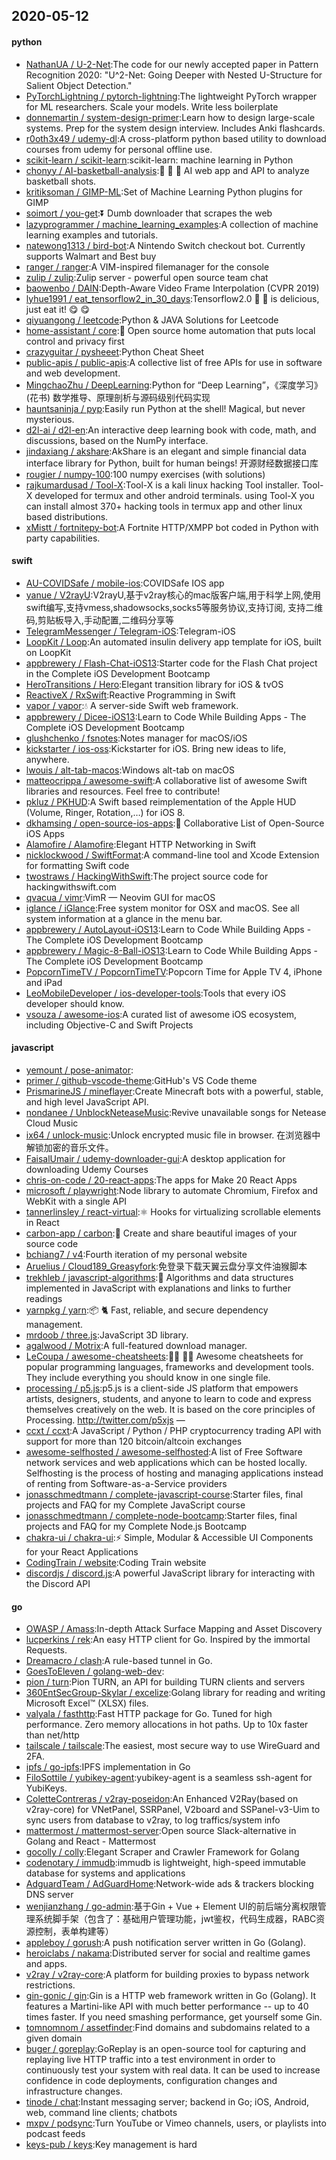 ## 2020-05-12

#### python
* [NathanUA / U-2-Net](https://github.com/NathanUA/U-2-Net):The code for our newly accepted paper in Pattern Recognition 2020: "U^2-Net: Going Deeper with Nested U-Structure for Salient Object Detection."
* [PyTorchLightning / pytorch-lightning](https://github.com/PyTorchLightning/pytorch-lightning):The lightweight PyTorch wrapper for ML researchers. Scale your models. Write less boilerplate
* [donnemartin / system-design-primer](https://github.com/donnemartin/system-design-primer):Learn how to design large-scale systems. Prep for the system design interview. Includes Anki flashcards.
* [r0oth3x49 / udemy-dl](https://github.com/r0oth3x49/udemy-dl):A cross-platform python based utility to download courses from udemy for personal offline use.
* [scikit-learn / scikit-learn](https://github.com/scikit-learn/scikit-learn):scikit-learn: machine learning in Python
* [chonyy / AI-basketball-analysis](https://github.com/chonyy/AI-basketball-analysis):🏀
🤖
🏀
AI web app and API to analyze basketball shots.
* [kritiksoman / GIMP-ML](https://github.com/kritiksoman/GIMP-ML):Set of Machine Learning Python plugins for GIMP
* [soimort / you-get](https://github.com/soimort/you-get):⏬
Dumb downloader that scrapes the web
* [lazyprogrammer / machine_learning_examples](https://github.com/lazyprogrammer/machine_learning_examples):A collection of machine learning examples and tutorials.
* [natewong1313 / bird-bot](https://github.com/natewong1313/bird-bot):A Nintendo Switch checkout bot. Currently supports Walmart and Best buy
* [ranger / ranger](https://github.com/ranger/ranger):A VIM-inspired filemanager for the console
* [zulip / zulip](https://github.com/zulip/zulip):Zulip server - powerful open source team chat
* [baowenbo / DAIN](https://github.com/baowenbo/DAIN):Depth-Aware Video Frame Interpolation (CVPR 2019)
* [lyhue1991 / eat_tensorflow2_in_30_days](https://github.com/lyhue1991/eat_tensorflow2_in_30_days):Tensorflow2.0
🍎
🍊
is delicious, just eat it!
😋
😋
* [qiyuangong / leetcode](https://github.com/qiyuangong/leetcode):Python & JAVA Solutions for Leetcode
* [home-assistant / core](https://github.com/home-assistant/core):🏡
Open source home automation that puts local control and privacy first
* [crazyguitar / pysheeet](https://github.com/crazyguitar/pysheeet):Python Cheat Sheet
* [public-apis / public-apis](https://github.com/public-apis/public-apis):A collective list of free APIs for use in software and web development.
* [MingchaoZhu / DeepLearning](https://github.com/MingchaoZhu/DeepLearning):Python for “Deep Learning”，《深度学习》(花书) 数学推导、原理剖析与源码级别代码实现
* [hauntsaninja / pyp](https://github.com/hauntsaninja/pyp):Easily run Python at the shell! Magical, but never mysterious.
* [d2l-ai / d2l-en](https://github.com/d2l-ai/d2l-en):An interactive deep learning book with code, math, and discussions, based on the NumPy interface.
* [jindaxiang / akshare](https://github.com/jindaxiang/akshare):AkShare is an elegant and simple financial data interface library for Python, built for human beings! 开源财经数据接口库
* [rougier / numpy-100](https://github.com/rougier/numpy-100):100 numpy exercises (with solutions)
* [rajkumardusad / Tool-X](https://github.com/rajkumardusad/Tool-X):Tool-X is a kali linux hacking Tool installer. Tool-X developed for termux and other android terminals. using Tool-X you can install almost 370+ hacking tools in termux app and other linux based distributions.
* [xMistt / fortnitepy-bot](https://github.com/xMistt/fortnitepy-bot):A Fortnite HTTP/XMPP bot coded in Python with party capabilities.

#### swift
* [AU-COVIDSafe / mobile-ios](https://github.com/AU-COVIDSafe/mobile-ios):COVIDSafe IOS app
* [yanue / V2rayU](https://github.com/yanue/V2rayU):V2rayU,基于v2ray核心的mac版客户端,用于科学上网,使用swift编写,支持vmess,shadowsocks,socks5等服务协议,支持订阅, 支持二维码,剪贴板导入,手动配置,二维码分享等
* [TelegramMessenger / Telegram-iOS](https://github.com/TelegramMessenger/Telegram-iOS):Telegram-iOS
* [LoopKit / Loop](https://github.com/LoopKit/Loop):An automated insulin delivery app template for iOS, built on LoopKit
* [appbrewery / Flash-Chat-iOS13](https://github.com/appbrewery/Flash-Chat-iOS13):Starter code for the Flash Chat project in the Complete iOS Development Bootcamp
* [HeroTransitions / Hero](https://github.com/HeroTransitions/Hero):Elegant transition library for iOS & tvOS
* [ReactiveX / RxSwift](https://github.com/ReactiveX/RxSwift):Reactive Programming in Swift
* [vapor / vapor](https://github.com/vapor/vapor):💧
A server-side Swift web framework.
* [appbrewery / Dicee-iOS13](https://github.com/appbrewery/Dicee-iOS13):Learn to Code While Building Apps - The Complete iOS Development Bootcamp
* [glushchenko / fsnotes](https://github.com/glushchenko/fsnotes):Notes manager for macOS/iOS
* [kickstarter / ios-oss](https://github.com/kickstarter/ios-oss):Kickstarter for iOS. Bring new ideas to life, anywhere.
* [lwouis / alt-tab-macos](https://github.com/lwouis/alt-tab-macos):Windows alt-tab on macOS
* [matteocrippa / awesome-swift](https://github.com/matteocrippa/awesome-swift):A collaborative list of awesome Swift libraries and resources. Feel free to contribute!
* [pkluz / PKHUD](https://github.com/pkluz/PKHUD):A Swift based reimplementation of the Apple HUD (Volume, Ringer, Rotation,…) for iOS 8.
* [dkhamsing / open-source-ios-apps](https://github.com/dkhamsing/open-source-ios-apps):📱
Collaborative List of Open-Source iOS Apps
* [Alamofire / Alamofire](https://github.com/Alamofire/Alamofire):Elegant HTTP Networking in Swift
* [nicklockwood / SwiftFormat](https://github.com/nicklockwood/SwiftFormat):A command-line tool and Xcode Extension for formatting Swift code
* [twostraws / HackingWithSwift](https://github.com/twostraws/HackingWithSwift):The project source code for hackingwithswift.com
* [qvacua / vimr](https://github.com/qvacua/vimr):VimR — Neovim GUI for macOS
* [iglance / iGlance](https://github.com/iglance/iGlance):Free system monitor for OSX and macOS. See all system information at a glance in the menu bar.
* [appbrewery / AutoLayout-iOS13](https://github.com/appbrewery/AutoLayout-iOS13):Learn to Code While Building Apps - The Complete iOS Development Bootcamp
* [appbrewery / Magic-8-Ball-iOS13](https://github.com/appbrewery/Magic-8-Ball-iOS13):Learn to Code While Building Apps - The Complete iOS Development Bootcamp
* [PopcornTimeTV / PopcornTimeTV](https://github.com/PopcornTimeTV/PopcornTimeTV):Popcorn Time for Apple TV 4, iPhone and iPad
* [LeoMobileDeveloper / ios-developer-tools](https://github.com/LeoMobileDeveloper/ios-developer-tools):Tools that every iOS developer should know.
* [vsouza / awesome-ios](https://github.com/vsouza/awesome-ios):A curated list of awesome iOS ecosystem, including Objective-C and Swift Projects

#### javascript
* [yemount / pose-animator](https://github.com/yemount/pose-animator):
* [primer / github-vscode-theme](https://github.com/primer/github-vscode-theme):GitHub's VS Code theme
* [PrismarineJS / mineflayer](https://github.com/PrismarineJS/mineflayer):Create Minecraft bots with a powerful, stable, and high level JavaScript API.
* [nondanee / UnblockNeteaseMusic](https://github.com/nondanee/UnblockNeteaseMusic):Revive unavailable songs for Netease Cloud Music
* [ix64 / unlock-music](https://github.com/ix64/unlock-music):Unlock encrypted music file in browser. 在浏览器中解锁加密的音乐文件。
* [FaisalUmair / udemy-downloader-gui](https://github.com/FaisalUmair/udemy-downloader-gui):A desktop application for downloading Udemy Courses
* [chris-on-code / 20-react-apps](https://github.com/chris-on-code/20-react-apps):The apps for Make 20 React Apps
* [microsoft / playwright](https://github.com/microsoft/playwright):Node library to automate Chromium, Firefox and WebKit with a single API
* [tannerlinsley / react-virtual](https://github.com/tannerlinsley/react-virtual):⚛️
Hooks for virtualizing scrollable elements in React
* [carbon-app / carbon](https://github.com/carbon-app/carbon):🎨
Create and share beautiful images of your source code
* [bchiang7 / v4](https://github.com/bchiang7/v4):Fourth iteration of my personal website
* [Aruelius / Cloud189_Greasyfork](https://github.com/Aruelius/Cloud189_Greasyfork):免登录下载天翼云盘分享文件油猴脚本
* [trekhleb / javascript-algorithms](https://github.com/trekhleb/javascript-algorithms):📝
Algorithms and data structures implemented in JavaScript with explanations and links to further readings
* [yarnpkg / yarn](https://github.com/yarnpkg/yarn):📦
🐈
Fast, reliable, and secure dependency management.
* [mrdoob / three.js](https://github.com/mrdoob/three.js):JavaScript 3D library.
* [agalwood / Motrix](https://github.com/agalwood/Motrix):A full-featured download manager.
* [LeCoupa / awesome-cheatsheets](https://github.com/LeCoupa/awesome-cheatsheets):👩‍💻
👨‍💻
Awesome cheatsheets for popular programming languages, frameworks and development tools. They include everything you should know in one single file.
* [processing / p5.js](https://github.com/processing/p5.js):p5.js is a client-side JS platform that empowers artists, designers, students, and anyone to learn to code and express themselves creatively on the web. It is based on the core principles of Processing. http://twitter.com/p5xjs —
* [ccxt / ccxt](https://github.com/ccxt/ccxt):A JavaScript / Python / PHP cryptocurrency trading API with support for more than 120 bitcoin/altcoin exchanges
* [awesome-selfhosted / awesome-selfhosted](https://github.com/awesome-selfhosted/awesome-selfhosted):A list of Free Software network services and web applications which can be hosted locally. Selfhosting is the process of hosting and managing applications instead of renting from Software-as-a-Service providers
* [jonasschmedtmann / complete-javascript-course](https://github.com/jonasschmedtmann/complete-javascript-course):Starter files, final projects and FAQ for my Complete JavaScript course
* [jonasschmedtmann / complete-node-bootcamp](https://github.com/jonasschmedtmann/complete-node-bootcamp):Starter files, final projects and FAQ for my Complete Node.js Bootcamp
* [chakra-ui / chakra-ui](https://github.com/chakra-ui/chakra-ui):⚡️
Simple, Modular & Accessible UI Components for your React Applications
* [CodingTrain / website](https://github.com/CodingTrain/website):Coding Train website
* [discordjs / discord.js](https://github.com/discordjs/discord.js):A powerful JavaScript library for interacting with the Discord API

#### go
* [OWASP / Amass](https://github.com/OWASP/Amass):In-depth Attack Surface Mapping and Asset Discovery
* [lucperkins / rek](https://github.com/lucperkins/rek):An easy HTTP client for Go. Inspired by the immortal Requests.
* [Dreamacro / clash](https://github.com/Dreamacro/clash):A rule-based tunnel in Go.
* [GoesToEleven / golang-web-dev](https://github.com/GoesToEleven/golang-web-dev):
* [pion / turn](https://github.com/pion/turn):Pion TURN, an API for building TURN clients and servers
* [360EntSecGroup-Skylar / excelize](https://github.com/360EntSecGroup-Skylar/excelize):Golang library for reading and writing Microsoft Excel™ (XLSX) files.
* [valyala / fasthttp](https://github.com/valyala/fasthttp):Fast HTTP package for Go. Tuned for high performance. Zero memory allocations in hot paths. Up to 10x faster than net/http
* [tailscale / tailscale](https://github.com/tailscale/tailscale):The easiest, most secure way to use WireGuard and 2FA.
* [ipfs / go-ipfs](https://github.com/ipfs/go-ipfs):IPFS implementation in Go
* [FiloSottile / yubikey-agent](https://github.com/FiloSottile/yubikey-agent):yubikey-agent is a seamless ssh-agent for YubiKeys.
* [ColetteContreras / v2ray-poseidon](https://github.com/ColetteContreras/v2ray-poseidon):An Enhanced V2Ray(based on v2ray-core) for VNetPanel, SSRPanel, V2board and SSPanel-v3-Uim to sync users from database to v2ray, to log traffics/system info
* [mattermost / mattermost-server](https://github.com/mattermost/mattermost-server):Open source Slack-alternative in Golang and React - Mattermost
* [gocolly / colly](https://github.com/gocolly/colly):Elegant Scraper and Crawler Framework for Golang
* [codenotary / immudb](https://github.com/codenotary/immudb):immudb is lightweight, high-speed immutable database for systems and applications
* [AdguardTeam / AdGuardHome](https://github.com/AdguardTeam/AdGuardHome):Network-wide ads & trackers blocking DNS server
* [wenjianzhang / go-admin](https://github.com/wenjianzhang/go-admin):基于Gin + Vue + Element UI的前后端分离权限管理系统脚手架（包含了：基础用户管理功能，jwt鉴权，代码生成器，RABC资源控制，表单构建等）
* [appleboy / gorush](https://github.com/appleboy/gorush):A push notification server written in Go (Golang).
* [heroiclabs / nakama](https://github.com/heroiclabs/nakama):Distributed server for social and realtime games and apps.
* [v2ray / v2ray-core](https://github.com/v2ray/v2ray-core):A platform for building proxies to bypass network restrictions.
* [gin-gonic / gin](https://github.com/gin-gonic/gin):Gin is a HTTP web framework written in Go (Golang). It features a Martini-like API with much better performance -- up to 40 times faster. If you need smashing performance, get yourself some Gin.
* [tomnomnom / assetfinder](https://github.com/tomnomnom/assetfinder):Find domains and subdomains related to a given domain
* [buger / goreplay](https://github.com/buger/goreplay):GoReplay is an open-source tool for capturing and replaying live HTTP traffic into a test environment in order to continuously test your system with real data. It can be used to increase confidence in code deployments, configuration changes and infrastructure changes.
* [tinode / chat](https://github.com/tinode/chat):Instant messaging server; backend in Go; iOS, Android, web, command line clients; chatbots
* [mxpv / podsync](https://github.com/mxpv/podsync):Turn YouTube or Vimeo channels, users, or playlists into podcast feeds
* [keys-pub / keys](https://github.com/keys-pub/keys):Key management is hard
